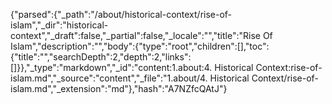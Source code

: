 {"parsed":{"_path":"/about/historical-context/rise-of-islam","_dir":"historical-context","_draft":false,"_partial":false,"_locale":"","title":"Rise Of Islam","description":"","body":{"type":"root","children":[],"toc":{"title":"","searchDepth":2,"depth":2,"links":[]}},"_type":"markdown","_id":"content:1.about:4. Historical Context:rise-of-islam.md","_source":"content","_file":"1.about/4. Historical Context/rise-of-islam.md","_extension":"md"},"hash":"A7NZfcQAtJ"}